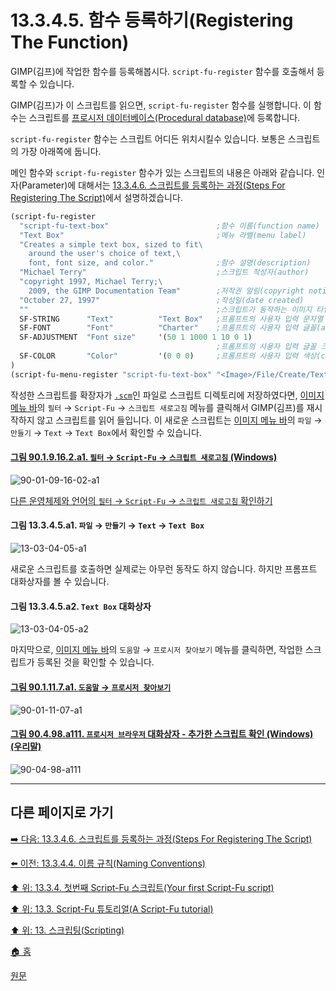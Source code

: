 # 13.3.4.5. 함수 등록하기(Registering The Function)
GIMP(김프)에 작업한 함수를 등록해봅시다. `script-fu-register` 함수를 호출해서 등록할 수 있습니다.

GIMP(김프)가 이 스크립트를 읽으면, `script-fu-register` 함수를 실행합니다. 이 함수는 스크립트를 [프로시저 데이터베이스(Procedural database)](./19-glossaryx-procedural_database.md)에 등록합니다.

`script-fu-register` 함수는 스크립트 어디든 위치시킬수 있습니다. 보통은 스크립트의 가장 아래쪽에 둡니다.

메인 함수와 `script-fu-register` 함수가 있는 스크립트의 내용은 아래와 같습니다. 인자(Parameter)에 대해서는 [13.3.4.6. 스크립트를 등록하는 과정(Steps For Registering The Script)](./13-03-04-06-steps_for_registering_the_script.md)에서 설명하겠습니다.

```scheme
(script-fu-register
  "script-fu-text-box"                        ;함수 이름(function name)
  "Text Box"                                  ;메뉴 라벨(menu label)
  "Creates a simple text box, sized to fit\
    around the user's choice of text,\
    font, font size, and color."              ;함수 설명(description)
  "Michael Terry"                             ;스크립트 작성자(author)
  "copyright 1997, Michael Terry;\
    2009, the GIMP Documentation Team"        ;저작권 알림(copyright notice)
  "October 27, 1997"                          ;작성일(date created)
  ""                                          ;스크립트가 동작하는 이미지 타입(image type that the script works on)
  SF-STRING      "Text"          "Text Box"   ;프롬프트의 사용자 입력 문자열 변수(a string variable)
  SF-FONT        "Font"          "Charter"    ;프롬프트의 사용자 입력 글꼴(a font variable)
  SF-ADJUSTMENT  "Font size"     '(50 1 1000 1 10 0 1)
                                              ;프롬프트의 사용자 입력 글꼴 크기(a spin-button)
  SF-COLOR       "Color"         '(0 0 0)     ;프롬프트의 사용자 입력 색상(color variable)
)
(script-fu-menu-register "script-fu-text-box" "<Image>/File/Create/Text")
```

작성한 스크립트를 확장자가 [`.scm`](./19-glossaryx-scm.md)인 파일로 스크립트 디렉토리에 저장하였다면, [이미지 메뉴 바](./03-02-02-02-image-menu.md)의 `필터` → `Script-Fu` → `스크립트 새로고침` 메뉴를 클릭해서 GIMP(김프)를 재시작하지 않고 스크립트를 읽어 들입니다. 이 새로운 스크립트는 [이미지 메뉴 바](./03-02-02-02-image-menu.md)의 `파일` → `만들기` → `Text` → `Text Box`에서 확인할 수 있습니다.

<a id="90-01-09-16-02-a1"></a>

#### [그림 90.1.9.16.2.a1. `필터` → `Script-Fu` → `스크립트 새로고침` (Windows)](./90-01-09-16-02-refresh_scripts.md#90-01-09-16-02-a1)
![90-01-09-16-02-a1](https://github.com/wonder13662/gimp/assets/15767104/7acc7e38-7cbc-449d-bd21-de2b19c10d9a)

[다른 운영체제와 언어의 `필터` → `Script-Fu` → `스크립트 새로고침` 확인하기](./90-01-09-16-02-refresh_scripts.md#90-01-09-16-02-a2)

#### 그림 13.3.4.5.a1. `파일` → `만들기` → `Text` → `Text Box`
![13-03-04-05-a1](https://github.com/wonder13662/gimp/assets/15767104/4f11ae5b-7199-40b4-9402-e1bfbfa0bb47)

새로운 스크립트를 호출하면 실제로는 아무런 동작도 하지 않습니다. 하지만 프롬프트 대화상자를 볼 수 있습니다.

#### 그림 13.3.4.5.a2. `Text Box` 대화상자
![13-03-04-05-a2](https://github.com/wonder13662/gimp/assets/15767104/252d3a23-be1d-4d7c-9b04-5c29d0ad8b54)

마지막으로, [이미지 메뉴 바](./03-02-02-02-image-menu.md)의 `도움말` → `프로시저 찾아보기` 메뉴를 클릭하면, 작업한 스크립트가 등록된 것을 확인할 수 있습니다.

<a id="90-01-11-07-a1"></a>

#### [그림 90.1.11.7.a1. `도움말` → `프로시저 찾아보기`](./90-01-11-07-procedure_browser.md#90-01-11-07-a1)
![90-01-11-07-a1](https://github.com/wonder13662/gimp/assets/15767104/a000dc6a-07b3-497f-a76d-ab8baa918332)

<a id="90-04-98-a111"></a>

#### [그림 90.4.98.a111. `프로시저 브라우저` 대화상자 - 추가한 스크립트 확인 (Windows) (우리말)](./90-04-98-procedure_browser.md#90-04-98-a111)
![90-04-98-a111](https://github.com/wonder13662/gimp/assets/15767104/e35a44e3-27fc-4b62-82b2-2496b012b11b)

***

## 다른 페이지로 가기

[➡️ 다음: 13.3.4.6. 스크립트를 등록하는 과정(Steps For Registering The Script)](./13-03-04-06-steps_for_registering_the_script.md)

[⬅️ 이전: 13.3.4.4. 이름 규칙(Naming Conventions)](./13-03-04-04-naming_conventions.md)

[⬆️ 위: 13.3.4. 첫번째 Script-Fu 스크립트(Your first Script-Fu script)](./13-03-04-00-your-first-script-fu-script.md)

[⬆️ 위: 13.3. Script-Fu 튜토리얼(A Script-Fu tutorial)](./13-03-00-a-script-fu-tutorial.md)

[⬆️ 위: 13. 스크립팅(Scripting)](./13-00-scripting.md)

[🏠 홈](./00-home.md)

[원문](https://docs.gimp.org/2.10/ko/gimp-using-script-fu-tutorial-first-script.html#idm9859)